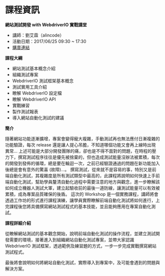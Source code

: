 # 課程資訊

**網站測試開發 with WebdriverIO 實戰講堂**

* 講師：劉艾霖（alincode）
* 活動日期：2017/06/25 09:30 ~ 17:30
* [購賣連結](http://learning.ithome.com.tw/course/pUG31cbVpdA)

**課程大綱**

* 網站測試基本概念介紹
* 組織測試專案
* WebdriverIO 測試框架基本概念
* 測試實用工具介紹
* 瞭解 WebdriverIO 設定檔
* 瞭解 WebdriverIO API
* 實戰練習
* 製作測試報表
* 導入網站自動化測試的建議

**簡介**

隨著網站功能逐漸擴增，專案會變得寵大複雜，手動測試再也無法應付日漸複雜的功能驗證，每次 release 還是讓人提心吊膽，不知道哪個功能又會再上線時出現異常… 上述可能是大部分開發團隊的痛，卻也是不得不面對的問題，在時程的壓力下，撰寫測試程序往往是優先被捨棄的，但也造成測試能量沒辦法被累積，每次的開發到發佈的循環，總是要在輪迴一次，之前已經驗證通過的問題在新功能加入後總是會有意外的驚喜 (故障)…。 撰寫測試，從來就不是容易的事，特別又是前端自動化測試，其複雜度是所有測試類型中最高的，此課程將說明如何快速上手前端自動化測試，幫助學員釐清自動化過程中需要注意的地方與觀念，進一步瞭解該如何成立機器人測試大軍，建立起驗收前的最後一道防線，讓測試能量可以有效被累積，成為專案品質確保的後盾。 這次的 Workshop 是一個實務課程，講師將會透過工作坊的形式進行課程演練，讓學員實際瞭解前端自動化測試將如何進行，上完課程後您將具備撰寫網站測試程式的基本技能，並且能夠應用在專案自動化測試。

**課程詳細介紹**

從瞭解網站測試的基本觀念開始，說明前端自動化測試的操作流程，並建立測試開發需要的環境，接著進入到組織網站自動化測試專案，並帶大家認識 WebdriverIO 測試框架，透過範例及練習題的方式，一步一步完成實戰撰寫網站測試程式。

最後將會說明如何將網站自動化測試，實際導入到專案中，及可能會遇到的問題與解決方案。
